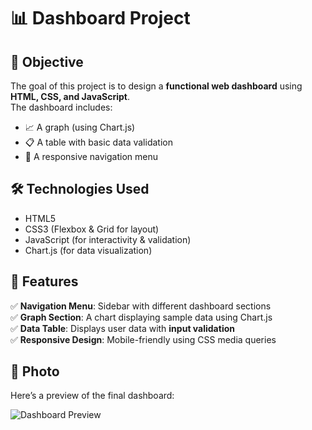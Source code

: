 # 📊 Dashboard Project  

## 🚀 Objective  
The goal of this project is to design a **functional web dashboard** using **HTML, CSS, and JavaScript**.  
The dashboard includes:  
- 📈 A graph (using Chart.js)  
- 📋 A table with basic data validation  
- 📌 A responsive navigation menu

## 🛠 **Technologies Used**  
- HTML5  
- CSS3 (Flexbox & Grid for layout)  
- JavaScript (for interactivity & validation)  
- Chart.js (for data visualization)  

## 🎨 **Features**  
✅ **Navigation Menu**: Sidebar with different dashboard sections  
✅ **Graph Section**: A chart displaying sample data using Chart.js  
✅ **Data Table**: Displays user data with **input validation**  
✅ **Responsive Design**: Mobile-friendly using CSS media queries  

## 📸 Photo
Here’s a preview of the final dashboard:

![Dashboard Preview](https://your-image-url.com/dashboard.png)

